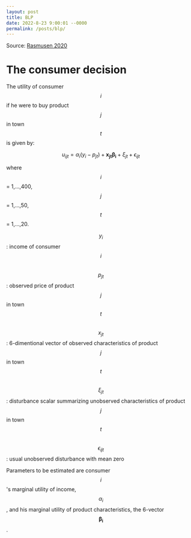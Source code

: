 ```yaml
---
layout: post
title: BLP
date: 2022-8-23 9:00:01 --0000
permalink: /posts/blp/
---
```

Source: [Rasmusen 2020](https://www.rasmusen.org/published/blp-rasmusen.pdf)

# The consumer decision
The utility of consumer $$i$$ if he were to buy product $$j$$ in town $$t$$ is given by:

$$u_{ijt} = \alpha_i(y_i - p_{jt}) + \mathbf{x_{jt}\beta_i} + \xi_{jt} + \epsilon_{ijt}$$

where $$i$$ = 1,...,400, $$j$$ = 1,...,50, $$t$$ = 1,...,20.

$$y_i$$: income of consumer $$i$$ \
$$p_{jt}$$: observed price of product $$j$$ in town $$t$$ \
$$x_{jt}$$: 6-dimentional vector of observed characteristics of product $$j$$ in town $$t$$ \
$$\xi_{jt}$$: disturbance scalar summarizing unobserved characteristics of product $$j$$ in town $$t$$ \
$$\epsilon_{ijt}$$: usual unobserved disturbance with mean zero

Parameters to be estimated are consumer $$i$$'s marginal utility of income, $$\alpha_i$$, and his marginal utility of product characteristics, the 6-vector $$\mathbf{\beta_i}$$.